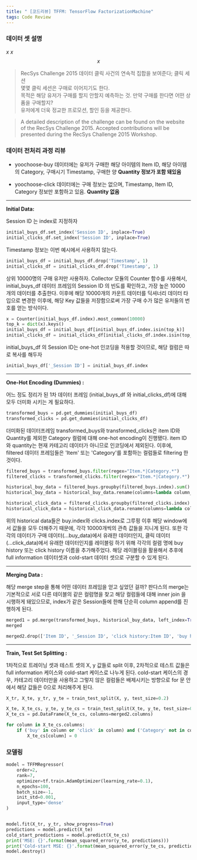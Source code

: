 ```yaml
---
title: " [코드리뷰] TFFM: TensorFlow FactorizationMachine"
tags: Code Review
---
```



### 데이터 셋 설명
$x$
${x}$
$$x$$
>RecSys Challenge 2015 데이터
클릭 사건의 연속적 집합을 보여준다; 클릭 세션<br>
몇몇 클릭 세션은 구매로 이어지기도 한다. <br>
목적은 해당 유저가 구매를 할지 안할지 예측하는 것. 만약 구매를 한다면 어떤 상품을 구매할지?<br>
유저에게 더욱 정교한 프로모션, 할인 등을 제공한다.

>A detailed description of the challenge can be found on the website of the RecSys Challenge 2015.
Accepted contributions will be presented during the RecSys Challenge 2015 Workshop.

### 데이터 전처리 과정 리뷰
- yoochoose-buy 데이터에는 유저가 구매한 해당 아이템의 Item ID, 해당 아이템의 Category, 구매시기 Timestamp, 구매한 양 **Quantity 정보가 포함 돼있음<br>**

- yoochoose-click 데이터에는 구매 정보는 없으며, Timestamp, Item ID, Category 정보만 포함하고 있음. **Quantity 없음**

---
**Initial Data:** <br>

Session ID 는 index로 지정하자
```python
initial_buys_df.set_index('Session ID', inplace=True)
initial_clicks_df.set_index('Session ID', inplace=True)
```

Timestamp 정보는 이번 예시에서 사용하지 않는다.
~~~python
initial_buys_df = initial_buys_df.drop('Timestamp', 1)
initial_clicks_df = initial_clicks_df.drop('Timestamp', 1)
~~~

상위 10000명의 구매 유저만 사용하자.
Collector 모듈의 Counter 함수를 사용해서, initial_buys_df 데이터 프레임의 Session ID 의 빈도를 확인하고, 가장 높은 10000 개의 데이터를 추출한다. 이후에 해당 10000개의 카운트 데이터를 딕셔너리 데이터 타입으로 변경한 이후에, 해당 Key 값들을 저장함으로써 가장 구매 수가 많은 유저들의 번호를 얻는 방식이다.

~~~python
x = Counter(initial_buys_df.index).most_common(10000)
top_k = dict(x).keys()
initial_buys_df = initial_buys_df[initial_buys_df.index.isin(top_k)]
initial_clicks_df = initial_clicks_df[initial_clicks_df.index.isin(top_k)]
~~~

initial_buys_df 의 Session ID는 one-hot 인코딩을 적용할 것이므로, 해당 컬럼은 따로 복사를 해두자

~~~python
initial_buys_df['_Session ID'] = initial_buys_df.index
~~~

---
**One-Hot Encoding (Dummies) :**<br>

어느 정도 정리가 된 1차 데이터 프레임 (initial_buys_df 와 initial_clicks_df)에 대해 모두 더미화 시키는 게 필요하다.
~~~python
transformed_buys = pd.get_dummies(initial_buys_df)
transformed_clicks = pd.get_dummies(initial_clicks_df)
~~~~

더미화된 데이터프레임 transformed_buys와 transformed_clicks은 item ID와 Quantity를 제외한 Category 컬럼에 대해 one-hot encoding이 진행됐다. item ID와 quantity는 현재 카테고리 데이터가 아니므로 인코딩에서 제외된다. 이후에, filtered 데이터 프레임들은 'Item' 또는 'Category'를 포함하는 컬럼들로 filtering 한 것이다.

~~~python
filtered_buys = transformed_buys.filter(regex="Item.*|Category.*")
filtered_clicks = transformed_clicks.filter(regex="Item.*|Category.*")

historical_buy_data = filtered_buys.groupby(filtered_buys.index).sum()
historical_buy_data = historical_buy_data.rename(columns=lambda column_name: 'buy history:' + column_name)

historical_click_data = filtered_clicks.groupby(filtered_clicks.index).sum()
historical_click_data = historical_click_data.rename(columns=lambda column_name: 'click history:' + column_name)
~~~

위의 historical data들은 buy.index와 clicks.index로 그루핑 이후 해당 window에서 값들을 모두 더해주기 때문에, 각각 10000개씩의 관측 값들을 지니게 된다. 또한 각각의 데이터가 구매 데이터(...buy_data)에서 유래한 데이터인지, 클릭 데이터(...click_data)에서 유래한 데이터인지를 레이블링 하기 위해 각각의 컬렴 명에 buy history 또는 click history 이름을 추가해주었다. 해당 레이블링을 활용해서 추후에 full information 데이터셋과 cold-start 데이터 셋으로 구분할 수 있게 된다.

---
**Merging Data :**<br>

해당 merge step을 통해 어떤 데이터 프레임을 얻고 싶었던 걸까? 판다스의 merge는 기본적으로 서로 다른 테이블의 같은 컬럼명을 찾고 해당 컬럼들에 대해 inner join 을 시행하게 돼있으므로, index가 같은 Session들에 한해 단순히 column append를 진행하게 된다.

~~~python
merged1 = pd.merge(transformed_buys, historical_buy_data, left_index=True, right_index=True)
merged

merged2.drop(['Item ID', '_Session ID', 'click history:Item ID', 'buy history:Item ID'], 1, inplace=True)
~~~

---

**Train, Test Set Splitting :**<br>

1차적으로 트레이닝 셋과 테스트 셋의 X, y 값들로 split 이후, 2차적으로 테스트 값들은 full information 케이스와 cold-start 케이스로 나누게 된다. cold-start 케이스의 경우, 카테고리 데이터만을 사용하고 그렇지 않은 컬럼들은 배제시키는 방향으로 for 문 안에서 해당 값들은 0으로 처리해주게 된다.

~~~python
X_tr, X_te, y_tr, y_te = train_test_split(X, y, test_size=0.2)

X_te, X_te_cs, y_te, y_te_cs = train_test_split(X_te, y_te, test_size=0.5)
X_te_cs = pd.DataFrame(X_te_cs, columns=merged2.columns)

for column in X_te_cs.columns:
    if ('buy' in column or 'click' in column) and ('Category' not in column):
        X_te_cs[column] = 0
~~~

### 모델링

~~~python
model = TFFMRegressor(
    order=2,
    rank=7,
    optimizer=tf.train.AdamOptimizer(learning_rate=0.1),
    n_epochs=100,
    batch_size=-1,
    init_std=0.001,
    input_type='dense'
)


model.fit(X_tr, y_tr, show_progress=True)
predictions = model.predict(X_te)
cold_start_predictions = model.predict(X_te_cs)
print('MSE: {}'.format(mean_squared_error(y_te, predictions)))
print('Cold-start MSE: {}'.format(mean_squared_error(y_te_cs, predictions)))
model.destroy()
~~~
